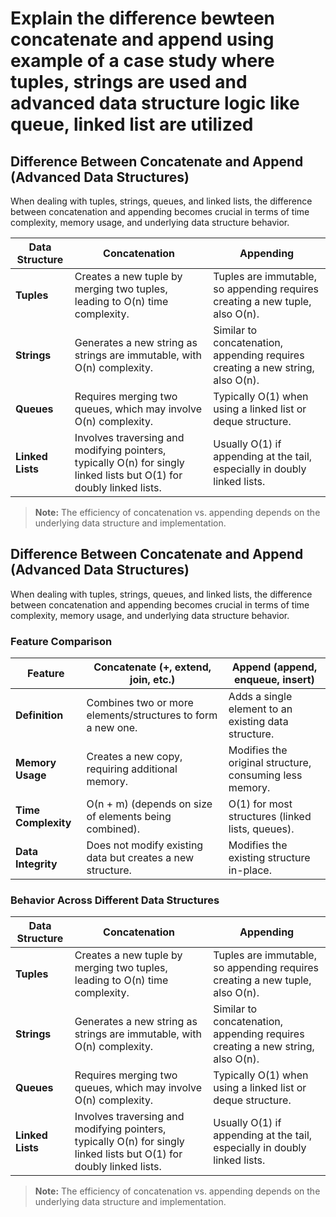 <h1>Explain the difference bewteen concatenate and append using example of a  case study where tuples, strings are used and advanced data structure logic like queue, linked list are utilized</h1>

## Difference Between Concatenate and Append (Advanced Data Structures)

When dealing with tuples, strings, queues, and linked lists, the difference between concatenation and appending becomes crucial in terms of time complexity, memory usage, and underlying data structure behavior.

| Data Structure  | Concatenation | Appending |
|----------------|--------------|-----------|
| **Tuples** | Creates a new tuple by merging two tuples, leading to O(n) time complexity. | Tuples are immutable, so appending requires creating a new tuple, also O(n). |
| **Strings** | Generates a new string as strings are immutable, with O(n) complexity. | Similar to concatenation, appending requires creating a new string, also O(n). |
| **Queues** | Requires merging two queues, which may involve O(n) complexity. | Typically O(1) when using a linked list or deque structure. |
| **Linked Lists** | Involves traversing and modifying pointers, typically O(n) for singly linked lists but O(1) for doubly linked lists. | Usually O(1) if appending at the tail, especially in doubly linked lists. |

> **Note:** The efficiency of concatenation vs. appending depends on the underlying data structure and implementation.

## Difference Between Concatenate and Append (Advanced Data Structures)

When dealing with tuples, strings, queues, and linked lists, the difference between concatenation and appending becomes crucial in terms of time complexity, memory usage, and underlying data structure behavior.

### Feature Comparison

| Feature         | Concatenate (+, extend, join, etc.) | Append (append, enqueue, insert) |
|---------------|---------------------------------|--------------------------------|
| **Definition** | Combines two or more elements/structures to form a new one. | Adds a single element to an existing data structure. |
| **Memory Usage** | Creates a new copy, requiring additional memory. | Modifies the original structure, consuming less memory. |
| **Time Complexity** | O(n + m) (depends on size of elements being combined). | O(1) for most structures (linked lists, queues). |
| **Data Integrity** | Does not modify existing data but creates a new structure. | Modifies the existing structure in-place. |

### Behavior Across Different Data Structures

| Data Structure  | Concatenation | Appending |
|----------------|--------------|-----------|
| **Tuples** | Creates a new tuple by merging two tuples, leading to O(n) time complexity. | Tuples are immutable, so appending requires creating a new tuple, also O(n). |
| **Strings** | Generates a new string as strings are immutable, with O(n) complexity. | Similar to concatenation, appending requires creating a new string, also O(n). |
| **Queues** | Requires merging two queues, which may involve O(n) complexity. | Typically O(1) when using a linked list or deque structure. |
| **Linked Lists** | Involves traversing and modifying pointers, typically O(n) for singly linked lists but O(1) for doubly linked lists. | Usually O(1) if appending at the tail, especially in doubly linked lists. |

> **Note:** The efficiency of concatenation vs. appending depends on the underlying data structure and implementation.

